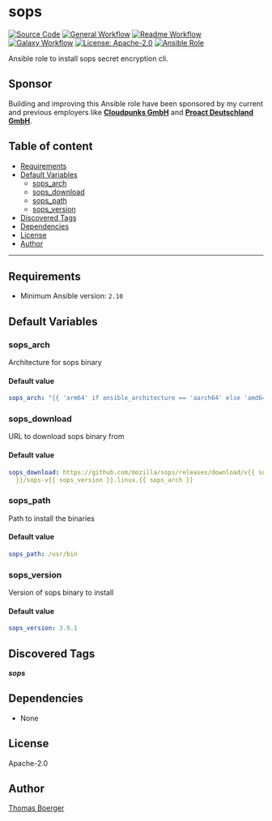 # sops

[![Source Code](https://img.shields.io/badge/github-source%20code-blue?logo=github&logoColor=white)](https://github.com/rolehippie/sops)
[![General Workflow](https://github.com/rolehippie/sops/actions/workflows/general.yml/badge.svg)](https://github.com/rolehippie/sops/actions/workflows/general.yml)
[![Readme Workflow](https://github.com/rolehippie/sops/actions/workflows/docs.yml/badge.svg)](https://github.com/rolehippie/sops/actions/workflows/docs.yml)
[![Galaxy Workflow](https://github.com/rolehippie/sops/actions/workflows/galaxy.yml/badge.svg)](https://github.com/rolehippie/sops/actions/workflows/galaxy.yml)
[![License: Apache-2.0](https://img.shields.io/github/license/rolehippie/sops)](https://github.com/rolehippie/sops/blob/master/LICENSE)
[![Ansible Role](https://img.shields.io/badge/role-rolehippie.sops-blue)](https://galaxy.ansible.com/rolehippie/sops)

Ansible role to install sops secret encryption cli.

## Sponsor

Building and improving this Ansible role have been sponsored by my current and previous employers like **[Cloudpunks GmbH](https://cloudpunks.de)** and **[Proact Deutschland GmbH](https://www.proact.eu)**.

## Table of content

- [Requirements](#requirements)
- [Default Variables](#default-variables)
  - [sops_arch](#sops_arch)
  - [sops_download](#sops_download)
  - [sops_path](#sops_path)
  - [sops_version](#sops_version)
- [Discovered Tags](#discovered-tags)
- [Dependencies](#dependencies)
- [License](#license)
- [Author](#author)

---

## Requirements

- Minimum Ansible version: `2.10`

## Default Variables

### sops_arch

Architecture for sops binary

#### Default value

```YAML
sops_arch: "{{ 'arm64' if ansible_architecture == 'aarch64' else 'amd64' }}"
```

### sops_download

URL to download sops binary from

#### Default value

```YAML
sops_download: https://github.com/mozilla/sops/releases/download/v{{ sops_version
  }}/sops-v{{ sops_version }}.linux.{{ sops_arch }}
```

### sops_path

Path to install the binaries

#### Default value

```YAML
sops_path: /usr/bin
```

### sops_version

Version of sops binary to install

#### Default value

```YAML
sops_version: 3.9.1
```

## Discovered Tags

**_sops_**


## Dependencies

- None

## License

Apache-2.0

## Author

[Thomas Boerger](https://github.com/tboerger)
